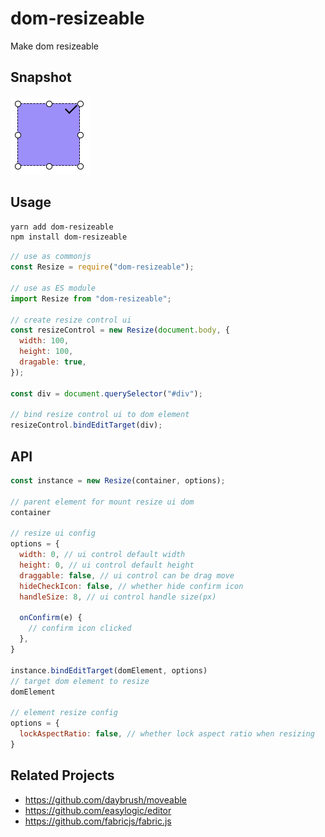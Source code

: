 # dom-resizeable
Make dom resizeable

## Snapshot
![snapshot](assets/snapshot/resize.png)

## Usage
```bash
yarn add dom-resizeable
npm install dom-resizeable
```

```js
// use as commonjs
const Resize = require("dom-resizeable");

// use as ES module
import Resize from "dom-resizeable";

// create resize control ui
const resizeControl = new Resize(document.body, {
  width: 100,
  height: 100,
  dragable: true,
});

const div = document.querySelector("#div");

// bind resize control ui to dom element
resizeControl.bindEditTarget(div);
```

## API
```js
const instance = new Resize(container, options);

// parent element for mount resize ui dom
container

// resize ui config
options = {
  width: 0, // ui control default width
  height: 0, // ui control default height
  draggable: false, // ui control can be drag move
  hideCheckIcon: false, // whether hide confirm icon
  handleSize: 8, // ui control handle size(px)

  onConfirm(e) {
    // confirm icon clicked
  },
}

instance.bindEditTarget(domElement, options)
// target dom element to resize
domElement

// element resize config
options = {
  lockAspectRatio: false, // whether lock aspect ratio when resizing
}
```

## Related Projects
+ https://github.com/daybrush/moveable
+ https://github.com/easylogic/editor
+ https://github.com/fabricjs/fabric.js